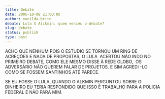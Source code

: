 ```yaml
---
title: Debate
date: 2006-10-08 21:00:00
author: vanilda.brito
debate: Lula X Alckmin: quem venceu o debate?
slug: debate
status: publish 
type: post
---
```


ACHO QUE NENHUM POIS O ESTUDIO SE TORNOU UM RING DE ACREÇÕES E NADA DE PROPOSTAS, O LULA  ACERTOU NÃO INDO NO PRIMEIRO DEBATE, COMO ELE MESMO DISSE À REDE GLOBO,  OS ADVERSÁRIO NÃO QUEREM FALAR DE PROJETOS. E SIM AGREDI -LO COMO SE FOSSEM SANTINHOS ATÉ PARECE.


SE EU FOSSE O LULA, QUANDO O ALKMIN PERGUNTOU SOBRE O DINHEIRO EU TERIA RESPONDIDO QUE ISSO É TRABALHO PARA A POLICIA FEDERAL E NÃO PARA MIM.


